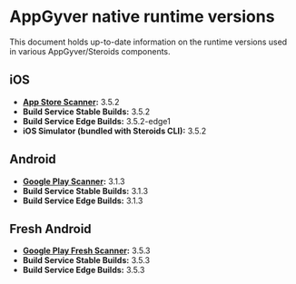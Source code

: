 # AppGyver native runtime versions

This document holds up-to-date information on the runtime versions used in various AppGyver/Steroids components.

## iOS
* **[App Store Scanner](https://itunes.apple.com/us/app/appgyver-scanner/id575076515?mt=8):** 3.5.2
* **Build Service Stable Builds:** 3.5.2
* **Build Service Edge Builds:** 3.5.2-edge1
* **iOS Simulator (bundled with Steroids CLI):** 3.5.2

## Android
* **[Google Play Scanner](https://play.google.com/store/apps/details?id=com.appgyver.android&hl=en):** 3.1.3
* **Build Service Stable Builds:** 3.1.3
* **Build Service Edge Builds:** 3.1.3

## Fresh Android
* **[Google Play Fresh Scanner](https://play.google.com/store/apps/details?id=com.appgyver.freshandroid&hl=en):** 3.5.3
* **Build Service Stable Builds:** 3.5.3
* **Build Service Edge Builds:** 3.5.3
